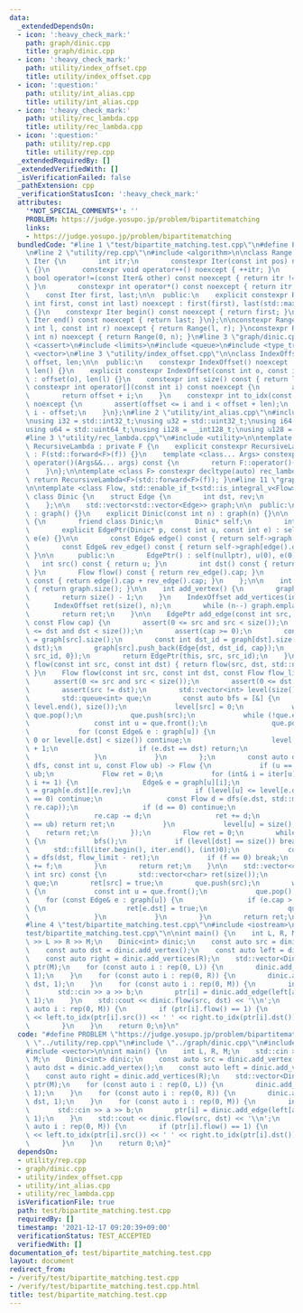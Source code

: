 ```yaml
---
data:
  _extendedDependsOn:
  - icon: ':heavy_check_mark:'
    path: graph/dinic.cpp
    title: graph/dinic.cpp
  - icon: ':heavy_check_mark:'
    path: utility/index_offset.cpp
    title: utility/index_offset.cpp
  - icon: ':question:'
    path: utility/int_alias.cpp
    title: utility/int_alias.cpp
  - icon: ':heavy_check_mark:'
    path: utility/rec_lambda.cpp
    title: utility/rec_lambda.cpp
  - icon: ':question:'
    path: utility/rep.cpp
    title: utility/rep.cpp
  _extendedRequiredBy: []
  _extendedVerifiedWith: []
  _isVerificationFailed: false
  _pathExtension: cpp
  _verificationStatusIcon: ':heavy_check_mark:'
  attributes:
    '*NOT_SPECIAL_COMMENTS*': ''
    PROBLEM: https://judge.yosupo.jp/problem/bipartitematching
    links:
    - https://judge.yosupo.jp/problem/bipartitematching
  bundledCode: "#line 1 \"test/bipartite_matching.test.cpp\"\n#define PROBLEM \"https://judge.yosupo.jp/problem/bipartitematching\"\
    \n#line 2 \"utility/rep.cpp\"\n#include <algorithm>\n\nclass Range {\n    struct\
    \ Iter {\n        int itr;\n        constexpr Iter(const int pos) noexcept : itr(pos)\
    \ {}\n        constexpr void operator++() noexcept { ++itr; }\n        constexpr\
    \ bool operator!=(const Iter& other) const noexcept { return itr != other.itr;\
    \ }\n        constexpr int operator*() const noexcept { return itr; }\n    };\n\
    \    const Iter first, last;\n\n  public:\n    explicit constexpr Range(const\
    \ int first, const int last) noexcept : first(first), last(std::max(first, last))\
    \ {}\n    constexpr Iter begin() const noexcept { return first; }\n    constexpr\
    \ Iter end() const noexcept { return last; }\n};\n\nconstexpr Range rep(const\
    \ int l, const int r) noexcept { return Range(l, r); }\nconstexpr Range rep(const\
    \ int n) noexcept { return Range(0, n); }\n#line 3 \"graph/dinic.cpp\"\n#include\
    \ <cassert>\n#include <limits>\n#include <queue>\n#include <type_traits>\n#include\
    \ <vector>\n#line 3 \"utility/index_offset.cpp\"\n\nclass IndexOffset {\n    int\
    \ offset, len;\n\n  public:\n    constexpr IndexOffset() noexcept : offset(),\
    \ len() {}\n    explicit constexpr IndexOffset(const int o, const int l) noexcept\
    \ : offset(o), len(l) {}\n    constexpr int size() const { return len; }\n   \
    \ constexpr int operator[](const int i) const noexcept {\n        assert(i < len);\n\
    \        return offset + i;\n    }\n    constexpr int to_idx(const int i) const\
    \ noexcept {\n        assert(offset <= i and i < offset + len);\n        return\
    \ i - offset;\n    }\n};\n#line 2 \"utility/int_alias.cpp\"\n#include <cstdint>\n\
    \nusing i32 = std::int32_t;\nusing u32 = std::uint32_t;\nusing i64 = std::int64_t;\n\
    using u64 = std::uint64_t;\nusing i128 = __int128_t;\nusing u128 = __uint128_t;\n\
    #line 3 \"utility/rec_lambda.cpp\"\n#include <utility>\n\ntemplate <class F> struct\
    \ RecursiveLambda : private F {\n    explicit constexpr RecursiveLambda(F&& f)\
    \ : F(std::forward<F>(f)) {}\n    template <class... Args> constexpr decltype(auto)\
    \ operator()(Args&&... args) const {\n        return F::operator()(*this, std::forward<Args>(args)...);\n\
    \    }\n};\n\ntemplate <class F> constexpr decltype(auto) rec_lambda(F&& f) {\
    \ return RecursiveLambda<F>(std::forward<F>(f)); }\n#line 11 \"graph/dinic.cpp\"\
    \n\ntemplate <class Flow, std::enable_if_t<std::is_integral_v<Flow>>* = nullptr>\
    \ class Dinic {\n    struct Edge {\n        int dst, rev;\n        Flow cap;\n\
    \    };\n\n    std::vector<std::vector<Edge>> graph;\n\n  public:\n    Dinic()\
    \ : graph() {}\n    explicit Dinic(const int n) : graph(n) {}\n\n    class EdgePtr\
    \ {\n        friend class Dinic;\n        Dinic* self;\n        int u, e;\n\n\
    \        explicit EdgePtr(Dinic* p, const int u, const int e) : self(p), u(u),\
    \ e(e) {}\n\n        const Edge& edge() const { return self->graph[u][e]; }\n\
    \        const Edge& rev_edge() const { return self->graph[edge().dst][edge().rev];\
    \ }\n\n      public:\n        EdgePtr() : self(nullptr), u(0), e(0) {}\n     \
    \   int src() const { return u; }\n        int dst() const { return edge().dst;\
    \ }\n        Flow flow() const { return rev_edge().cap; }\n        Flow cap()\
    \ const { return edge().cap + rev_edge().cap; }\n    };\n\n    int size() const\
    \ { return graph.size(); }\n\n    int add_vertex() {\n        graph.emplace_back();\n\
    \        return size() - 1;\n    }\n    IndexOffset add_vertices(int n) {\n  \
    \      IndexOffset ret(size(), n);\n        while (n--) graph.emplace_back();\n\
    \        return ret;\n    }\n\n    EdgePtr add_edge(const int src, const int dst,\
    \ const Flow cap) {\n        assert(0 <= src and src < size());\n        assert(0\
    \ <= dst and dst < size());\n        assert(cap >= 0);\n        const int src_id\
    \ = graph[src].size();\n        const int dst_id = graph[dst].size() + (src ==\
    \ dst);\n        graph[src].push_back(Edge{dst, dst_id, cap});\n        graph[dst].push_back(Edge{src,\
    \ src_id, 0});\n        return EdgePtr(this, src, src_id);\n    }\n\n    Flow\
    \ flow(const int src, const int dst) { return flow(src, dst, std::numeric_limits<Flow>::max());\
    \ }\n    Flow flow(const int src, const int dst, const Flow flow_limit) {\n  \
    \      assert(0 <= src and src < size());\n        assert(0 <= dst and dst < size());\n\
    \        assert(src != dst);\n        std::vector<int> level(size()), iter(size());\n\
    \        std::queue<int> que;\n        const auto bfs = [&] {\n            std::fill(level.begin(),\
    \ level.end(), size());\n            level[src] = 0;\n            while (!que.empty())\
    \ que.pop();\n            que.push(src);\n            while (!que.empty()) {\n\
    \                const int u = que.front();\n                que.pop();\n    \
    \            for (const Edge& e : graph[u]) {\n                    if (e.cap ==\
    \ 0 or level[e.dst] < size()) continue;\n                    level[e.dst] = level[u]\
    \ + 1;\n                    if (e.dst == dst) return;\n                    que.push(e.dst);\n\
    \                }\n            }\n        };\n        const auto dfs = rec_lambda([&](auto&&\
    \ dfs, const int u, const Flow ub) -> Flow {\n            if (u == src) return\
    \ ub;\n            Flow ret = 0;\n            for (int& i = iter[u]; i < graph[u].size();\
    \ i += 1) {\n                Edge& e = graph[u][i];\n                Edge& re\
    \ = graph[e.dst][e.rev];\n                if (level[u] <= level[e.dst] or re.cap\
    \ == 0) continue;\n                const Flow d = dfs(e.dst, std::min(ub - ret,\
    \ re.cap));\n                if (d == 0) continue;\n                e.cap += d;\n\
    \                re.cap -= d;\n                ret += d;\n                if (ret\
    \ == ub) return ret;\n            }\n            level[u] = size();\n        \
    \    return ret;\n        });\n        Flow ret = 0;\n        while (ret < flow_limit)\
    \ {\n            bfs();\n            if (level[dst] == size()) break;\n      \
    \      std::fill(iter.begin(), iter.end(), (int)0);\n            const Flow f\
    \ = dfs(dst, flow_limit - ret);\n            if (f == 0) break;\n            ret\
    \ += f;\n        }\n        return ret;\n    }\n\n    std::vector<char> min_cut(const\
    \ int src) const {\n        std::vector<char> ret(size());\n        std::queue<int>\
    \ que;\n        ret[src] = true;\n        que.push(src);\n        while (!que.empty())\
    \ {\n            const int u = que.front();\n            que.pop();\n        \
    \    for (const Edge& e : graph[u]) {\n                if (e.cap > 0 and !ret[e.dst])\
    \ {\n                    ret[e.dst] = true;\n                    que.push(e.dst);\n\
    \                }\n            }\n        }\n        return ret;\n    }\n};\n\
    #line 4 \"test/bipartite_matching.test.cpp\"\n#include <iostream>\n#line 6 \"\
    test/bipartite_matching.test.cpp\"\n\nint main() {\n    int L, R, M;\n    std::cin\
    \ >> L >> R >> M;\n    Dinic<int> dinic;\n    const auto src = dinic.add_vertex();\n\
    \    const auto dst = dinic.add_vertex();\n    const auto left = dinic.add_vertices(L);\n\
    \    const auto right = dinic.add_vertices(R);\n    std::vector<Dinic<int>::EdgePtr>\
    \ ptr(M);\n    for (const auto i : rep(0, L)) {\n        dinic.add_edge(src, left[i],\
    \ 1);\n    }\n    for (const auto i : rep(0, R)) {\n        dinic.add_edge(right[i],\
    \ dst, 1);\n    }\n    for (const auto i : rep(0, M)) {\n        int a, b;\n \
    \       std::cin >> a >> b;\n        ptr[i] = dinic.add_edge(left[a], right[b],\
    \ 1);\n    }\n    std::cout << dinic.flow(src, dst) << '\\n';\n    for (const\
    \ auto i : rep(0, M)) {\n        if (ptr[i].flow() == 1) {\n            std::cout\
    \ << left.to_idx(ptr[i].src()) << ' ' << right.to_idx(ptr[i].dst()) << '\\n';\n\
    \        }\n    }\n    return 0;\n}\n"
  code: "#define PROBLEM \"https://judge.yosupo.jp/problem/bipartitematching\"\n#include\
    \ \"../utility/rep.cpp\"\n#include \"../graph/dinic.cpp\"\n#include <iostream>\n\
    #include <vector>\n\nint main() {\n    int L, R, M;\n    std::cin >> L >> R >>\
    \ M;\n    Dinic<int> dinic;\n    const auto src = dinic.add_vertex();\n    const\
    \ auto dst = dinic.add_vertex();\n    const auto left = dinic.add_vertices(L);\n\
    \    const auto right = dinic.add_vertices(R);\n    std::vector<Dinic<int>::EdgePtr>\
    \ ptr(M);\n    for (const auto i : rep(0, L)) {\n        dinic.add_edge(src, left[i],\
    \ 1);\n    }\n    for (const auto i : rep(0, R)) {\n        dinic.add_edge(right[i],\
    \ dst, 1);\n    }\n    for (const auto i : rep(0, M)) {\n        int a, b;\n \
    \       std::cin >> a >> b;\n        ptr[i] = dinic.add_edge(left[a], right[b],\
    \ 1);\n    }\n    std::cout << dinic.flow(src, dst) << '\\n';\n    for (const\
    \ auto i : rep(0, M)) {\n        if (ptr[i].flow() == 1) {\n            std::cout\
    \ << left.to_idx(ptr[i].src()) << ' ' << right.to_idx(ptr[i].dst()) << '\\n';\n\
    \        }\n    }\n    return 0;\n}"
  dependsOn:
  - utility/rep.cpp
  - graph/dinic.cpp
  - utility/index_offset.cpp
  - utility/int_alias.cpp
  - utility/rec_lambda.cpp
  isVerificationFile: true
  path: test/bipartite_matching.test.cpp
  requiredBy: []
  timestamp: '2021-12-17 09:20:39+09:00'
  verificationStatus: TEST_ACCEPTED
  verifiedWith: []
documentation_of: test/bipartite_matching.test.cpp
layout: document
redirect_from:
- /verify/test/bipartite_matching.test.cpp
- /verify/test/bipartite_matching.test.cpp.html
title: test/bipartite_matching.test.cpp
---
```

